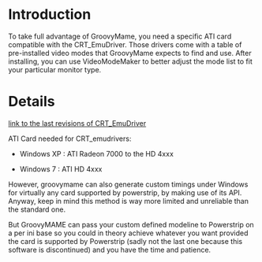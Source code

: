 # Introduction #

To take full advantage of GroovyMame, you need a specific ATI card compatible with the CRT\_EmuDriver.
Those drivers come with a table of pre-installed video modes that GroovyMame expects to find and use.
After installing, you can use VideoModeMaker to better adjust the mode list to fit your particular monitor type.

# Details #

[link to the last revisions of CRT\_EmuDriver](http://mame.3feetunder.com/windows-ati-crt-emudriver/)

ATI Card needed for CRT\_emudrivers:

- Windows XP : ATI Radeon 7000 to the HD 4xxx

- Windows 7 : ATI HD 4xxx

However, groovymame can also generate custom timings under Windows for virtually any card supported by powerstrip, by making use of its API. Anyway, keep in mind this method is way more limited and unreliable than the standard one.

But GroovyMAME can pass your custom defined modeline to Powerstrip on a per ini base so you could in theory achieve whatever you want provided the card is supported by Powerstrip (sadly not the last one because this software is discontinued) and you have the time and patience.